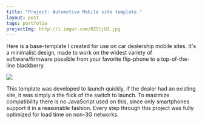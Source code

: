 ```yaml
---
title: "Project: Automotive Mobile site template."
layout: post
tags: portfolio
projectImg: http://i.imgur.com/RZ5ljU2.jpg
---
```


Here is a base-template I created for use on car dealership mobile sites. It's a
minimalist design, made to work on the widest variety of software/firmware
possible from your favorite flip-phone to a top-of-the-line blackberry.<!--more-->

![](http://i.imgur.com/RZ5ljU2.jpg)

This template was developed to launch quickly, if the dealer had an
existing site, it was simply a the flick of the switch to launch. To maximize
compatibility there is no JavaScript used on this, since only
smartphones support it in a reasonable fashion. Every step through this project was fully optimized
for load time on non-3G networks.

